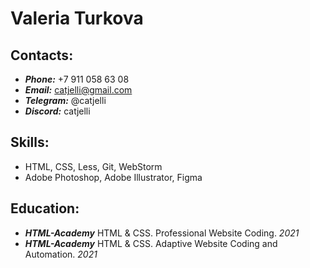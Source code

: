 # Valeria Turkova
## Contacts:
* ***Phone:*** +7 911 058 63 08
* ***Email:*** catjelli@gmail.com
* ***Telegram:*** @catjelli
* ***Discord:*** catjelli
## Skills:
* HTML, CSS, Less, Git, WebStorm
* Adobe Photoshop, Adobe Illustrator, Figma
## Education:
* ***HTML-Academy*** HTML & CSS. Professional Website Coding. *2021*
* ***HTML-Academy*** HTML & CSS. Adaptive Website Coding and Automation. *2021*
